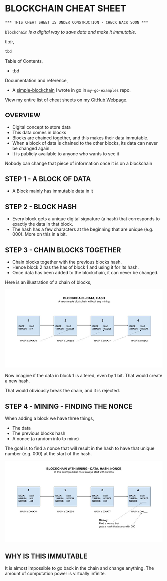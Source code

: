 # BLOCKCHAIN CHEAT SHEET

```txt
*** THIS CHEAT SHEET IS UNDER CONSTRUCTION - CHECK BACK SOON ***
```

`blockchain` _is a digital way to save data and make it immutable._

tl;dr,

```bash
tbd
```

Table of Contents,

* tbd

Documentation and reference,

* A
  [simple-blockchain](https://github.com/JeffDeCola/my-go-examples/tree/master/blockchain/simple-blockchain)
  I wrote in go in `my-go-examples` repo.

View my entire list of cheat sheets on
[my GitHub Webpage](https://jeffdecola.github.io/my-cheat-sheets/).

## OVERVIEW

* Digital concept to store data
* This data comes in blocks
* Blocks are chained together, and this makes their data immutable.
* When a block of data is chained to the other blocks,
  its data can never be changed again.
* It is publicly available to anyone who wants to
  see it

Nobody can change that piece of information once it is on a blockchain

## STEP 1 - A BLOCK OF DATA

* A Block mainly has immutable data in it

## STEP 2 - BLOCK HASH

* Every block gets a unique digital signature (a hash)
  that corresponds to exactly the data in that block.
* The hash has a few characters at the beginning
  that are unique (e.g. 000).  More on this in a bit.

## STEP 3 - CHAIN BLOCKS TOGETHER

* Chain blocks together with the previous blocks hash.
* Hence block 2 has the has of block 1 and using it for its hash.
* Once data has been added to the blockchain, it can never be changed.

Here is an illustration of a chain of blocks,

![IMAGE - blockchain-data-hash - IMAGE](../../../../../docs/pics/blockchain-data-hash.jpg)

Now imagine if the data in block 1 is altered, even by 1 bit.
That would create a new hash.

That would obviously break the chain, and it is rejected.

## STEP 4 - MINING - FINDING THE NONCE

When adding a block we have three things,

* The data
* The previous blocks hash
* A nonce (a random info to mine)

The goal is to find a nonce that will result in the
hash to have that unique number (e.g. 000) at
the start of the hash.

![IMAGE - blockchain-with-mining-data-hash-nonce - IMAGE](../../../../../docs/pics/blockchain-with-mining-data-hash-nonce.jpg)

## WHY IS THIS IMMUTABLE

It is almost impossible to go back in the chain and change anything.
The amount of computation power is virtually infinite.
